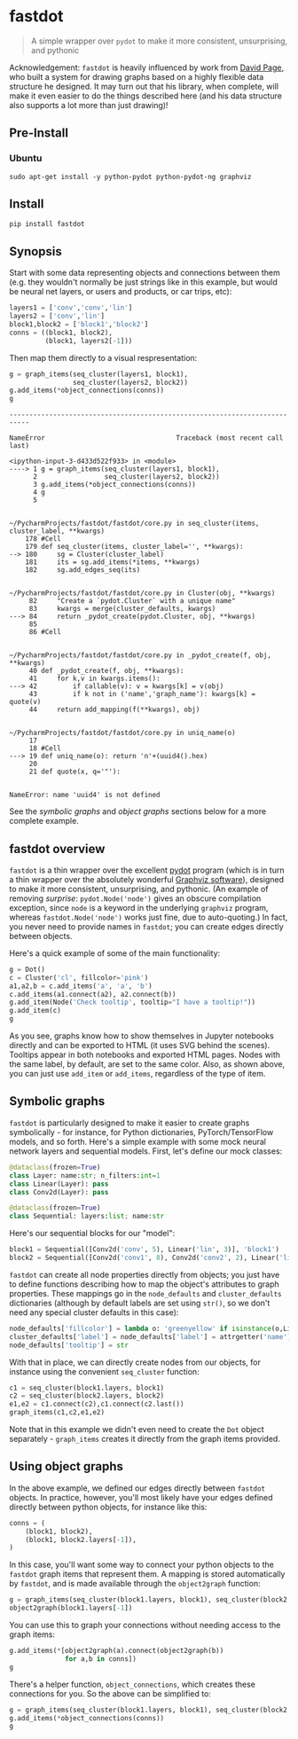 # fastdot
> A simple wrapper over `pydot` to make it more consistent, unsurprising, and pythonic


Acknowledgement: `fastdot` is heavily influenced by work from [David Page](https://github.com/davidcpage/), who built a system for drawing graphs based on a highly flexible data structure he designed. It may turn out that his library, when complete, will make it even easier to do the things described here (and his data structure also supports a lot more than just drawing)!

## Pre-Install

### Ubuntu
`sudo apt-get install -y python-pydot python-pydot-ng graphviz`

## Install

`pip install fastdot`

## Synopsis

Start with some data representing objects and connections between them (e.g. they wouldn't normally be just strings like in this example, but would be neural net layers, or users and products, or car trips, etc):

```python
layers1 = ['conv','conv','lin']
layers2 = ['conv','lin']
block1,block2 = ['block1','block2']
conns = ((block1, block2),
         (block1, layers2[-1]))
```

Then map them directly to a visual respresentation:

```python
g = graph_items(seq_cluster(layers1, block1),
                seq_cluster(layers2, block2))
g.add_items(*object_connections(conns))
g
```


    ---------------------------------------------------------------------------

    NameError                                 Traceback (most recent call last)

    <ipython-input-3-d433d522f933> in <module>
    ----> 1 g = graph_items(seq_cluster(layers1, block1),
          2                 seq_cluster(layers2, block2))
          3 g.add_items(*object_connections(conns))
          4 g
          5 


    ~/PycharmProjects/fastdot/fastdot/core.py in seq_cluster(items, cluster_label, **kwargs)
        178 #Cell
        179 def seq_cluster(items, cluster_label='', **kwargs):
    --> 180     sg = Cluster(cluster_label)
        181     its = sg.add_items(*items, **kwargs)
        182     sg.add_edges_seq(its)


    ~/PycharmProjects/fastdot/fastdot/core.py in Cluster(obj, **kwargs)
         82     "Create a `pydot.Cluster` with a unique name"
         83     kwargs = merge(cluster_defaults, kwargs)
    ---> 84     return _pydot_create(pydot.Cluster, obj, **kwargs)
         85 
         86 #Cell


    ~/PycharmProjects/fastdot/fastdot/core.py in _pydot_create(f, obj, **kwargs)
         40 def _pydot_create(f, obj, **kwargs):
         41     for k,v in kwargs.items():
    ---> 42         if callable(v): v = kwargs[k] = v(obj)
         43         if k not in ('name','graph_name'): kwargs[k] = quote(v)
         44     return add_mapping(f(**kwargs), obj)


    ~/PycharmProjects/fastdot/fastdot/core.py in uniq_name(o)
         17 
         18 #Cell
    ---> 19 def uniq_name(o): return 'n'+(uuid4().hex)
         20 
         21 def quote(x, q='"'):


    NameError: name 'uuid4' is not defined


See the *symbolic graphs* and *object graphs* sections below for a more complete example.

## fastdot overview

`fastdot` is a thin wrapper over the excellent [pydot](https://github.com/pydot/pydot) program (which is in turn a thin wrapper over the absolutely wonderful [Graphviz software](https://www.graphviz.org/)), designed to make it more consistent, unsurprising, and pythonic. (An example of removing *surprise*: `pydot.Node('node')` gives an obscure compilation exception, since `node` is a keyword in the underlying `graphviz` program, whereas `fastdot.Node('node')` works just fine, due to auto-quoting.) In fact, you never need to provide names in `fastdot`; you can create edges directly between objects.

Here's a quick example of some of the main functionality:

```python
g = Dot()
c = Cluster('cl', fillcolor='pink')
a1,a2,b = c.add_items('a', 'a', 'b')
c.add_items(a1.connect(a2), a2.connect(b))
g.add_item(Node('Check tooltip', tooltip="I have a tooltip!"))
g.add_item(c)
g
```

As you see, graphs know how to show themselves in Jupyter notebooks directly and can be exported to HTML (it uses SVG behind the scenes). Tooltips appear in both notebooks and exported HTML pages. Nodes with the same label, by default, are set to the same color. Also, as shown above, you can just use `add_item` or `add_items`, regardless of the type of item.

## Symbolic graphs

`fastdot` is particularly designed to make it easier to create graphs symbolically - for instance, for Python dictionaries, PyTorch/TensorFlow models, and so forth. Here's a simple example with some mock neural network layers and sequential models. First, let's define our mock classes:

```python
@dataclass(frozen=True)
class Layer: name:str; n_filters:int=1
class Linear(Layer): pass
class Conv2d(Layer): pass

@dataclass(frozen=True)
class Sequential: layers:list; name:str
```

Here's our sequential blocks for our "model":

```python
block1 = Sequential([Conv2d('conv', 5), Linear('lin', 3)], 'block1')
block2 = Sequential([Conv2d('conv1', 8), Conv2d('conv2', 2), Linear('lin')], 'block2')
```

`fastdot` can create all node properties directly from objects; you just have to define functions describing how to map the object's attributes to graph properties. These mappings go in the `node_defaults` and `cluster_defaults` dictionaries (although by default labels are set using `str()`, so we don't need any special cluster defaults in this case):

```python
node_defaults['fillcolor'] = lambda o: 'greenyellow' if isinstance(o,Linear) else 'pink'
cluster_defaults['label'] = node_defaults['label'] = attrgetter('name')
node_defaults['tooltip'] = str
```

With that in place, we can directly create nodes from our objects, for instance using the convenient `seq_cluster` function:

```python
c1 = seq_cluster(block1.layers, block1)
c2 = seq_cluster(block2.layers, block2)
e1,e2 = c1.connect(c2),c1.connect(c2.last())
graph_items(c1,c2,e1,e2)
```

Note that in this example we didn't even need to create the `Dot` object separately - `graph_items` creates it directly from the graph items provided.

## Using object graphs

In the above example, we defined our edges directly between `fastdot` objects. In practice, however, you'll most likely have your edges defined directly between python objects, for instance like this:

```python
conns = (
    (block1, block2),
    (block1, block2.layers[-1]),
)
```

In this case, you'll want some way to connect your python objects to the `fastdot` graph items that represent them. A mapping is stored automatically by `fastdot`, and is made available through the `object2graph` function:

```python
g = graph_items(seq_cluster(block1.layers, block1), seq_cluster(block2.layers, block2))
object2graph(block1.layers[-1])
```

You can use this to graph your connections without needing access to the graph items:

```python
g.add_items(*[object2graph(a).connect(object2graph(b))
              for a,b in conns])
g
```

There's a helper function, `object_connections`, which creates these connections for you. So the above can be simplified to:

```python
g = graph_items(seq_cluster(block1.layers, block1), seq_cluster(block2.layers, block2))
g.add_items(*object_connections(conns))
g
```
